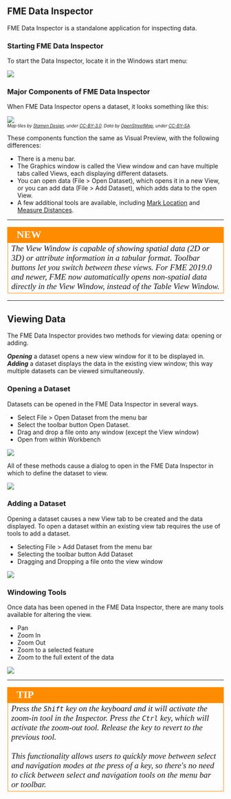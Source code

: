 ## FME Data Inspector ##

FME Data Inspector is a standalone application for inspecting data.

### Starting FME Data Inspector ###

To start the Data Inspector, locate it in the Windows start menu:

![](./Images/Img1.030.StartingDataInspector.png)

### Major Components of FME Data Inspector ###

When FME Data Inspector opens a dataset, it looks something like this:

![](./Images/Img1.031.InspectorInterface.png)
<br><span style="font-style:italic;font-size:x-small">Map tiles by <a href="https://stamen.com">Stamen Design</a>, under <a href="https://creativecommons.org/licenses/by/3.0">CC-BY-3.0</a>. Data by <a href="http://openstreetmap.org">OpenStreetMap</a>, under <a href="http://creativecommons.org/licenses/by-sa/3.0">CC-BY-SA</a>.</span>

These components function the same as Visual Preview, with the following differences:

- There is a menu bar.
- The Graphics window is called the View window and can have multiple tabs called Views, each displaying different datasets.
- You can open data (File > Open Dataset), which opens it in a new View, or you can add data (File > Add Dataset), which adds data to the open View.
- A few additional tools are available, including [Mark Location](http://docs.safe.com/fme/2019.0/html/FME_Desktop_Documentation/FME_DataInspector/DataInspector/Marking-Locations.htm) and [Measure Distances](http://docs.safe.com/fme/2019.0/html/FME_Desktop_Documentation/FME_DataInspector/DataInspector/Using_the_Measuring_Tool.htm).

---

<!--New Section-->

<table style="border-spacing: 0px">
<tr>
<td style="vertical-align:middle;background-color:darkorange;border: 2px solid darkorange">
<i class="fa fa-bolt fa-lg fa-pull-left fa-fw" style="color:white;padding-right: 12px;vertical-align:text-top"></i>
<span style="color:white;font-size:x-large;font-weight: bold;font-family:serif">NEW</span>
</td>
</tr>

<tr>
<td style="border: 1px solid darkorange">
<span style="font-family:serif; font-style:italic; font-size:larger">
The View Window is capable of showing spatial data (2D or 3D) or attribute information in a tabular format. Toolbar buttons let you switch between these views. For FME 2019.0 and newer, FME now automatically opens non-spatial data directly in the View Window, instead of the Table View Window.
</span>
</td>
</tr>
</table>

---


## Viewing Data ##
The FME Data Inspector provides two methods for viewing data: opening or adding.

***Opening*** a dataset opens a new view window for it to be displayed in. ***Adding*** a dataset displays the data in the existing view window; this way multiple datasets can be viewed simultaneously.

### Opening a Dataset ###
Datasets can be opened in the FME Data Inspector in several ways.

- Select File > Open Dataset from the menu bar
- Select the toolbar button Open Dataset.
- Drag and drop a file onto any window (except the View window)
- Open from within Workbench

![](./Images/Img1.032.DIOpenDataset.png)

All of these methods cause a dialog to open in the FME Data Inspector in which to define the dataset to view.

![](./Images/Img1.033.DIOpenDatasetDialog.png)

### Adding a Dataset ###
Opening a dataset causes a new View tab to be created and the data displayed. To open a dataset within an existing view tab requires the use of tools to add a dataset.

- Selecting File > Add Dataset from the menu bar
- Selecting the toolbar button Add Dataset
- Dragging and Dropping a file onto the view window

![](./Images/Img1.034.DIAddDataset.png)

### Windowing Tools ###
Once data has been opened in the FME Data Inspector, there are many tools available for altering the view.

- Pan
- Zoom In
- Zoom Out
- Zoom to a selected feature
- Zoom to the full extent of the data

![](./Images/Img1.035.DIWindowTools.png)

---

<!--Tip Section-->

<table style="border-spacing: 0px">
<tr>
<td style="vertical-align:middle;background-color:darkorange;border: 2px solid darkorange">
<i class="fa fa-info-circle fa-lg fa-pull-left fa-fw" style="color:white;padding-right: 12px;vertical-align:text-top"></i>
<span style="color:white;font-size:x-large;font-weight: bold;font-family:serif">TIP</span>
</td>
</tr>

<tr>
<td style="border: 1px solid darkorange">
<span style="font-family:serif; font-style:italic; font-size:larger">
Press the <kbd>Shift</kbd> key on the keyboard and it will activate the zoom-in tool in the Inspector.
Press the <kbd>Ctrl</kbd> key, which will activate the zoom-out tool. Release the key to revert to the previous tool.
<br><br>
This functionality allows users to quickly move between select and navigation modes at the press of a key, so there's no need to click between select and navigation tools on the menu bar or toolbar.
</span>
</td>
</tr>
</table>
